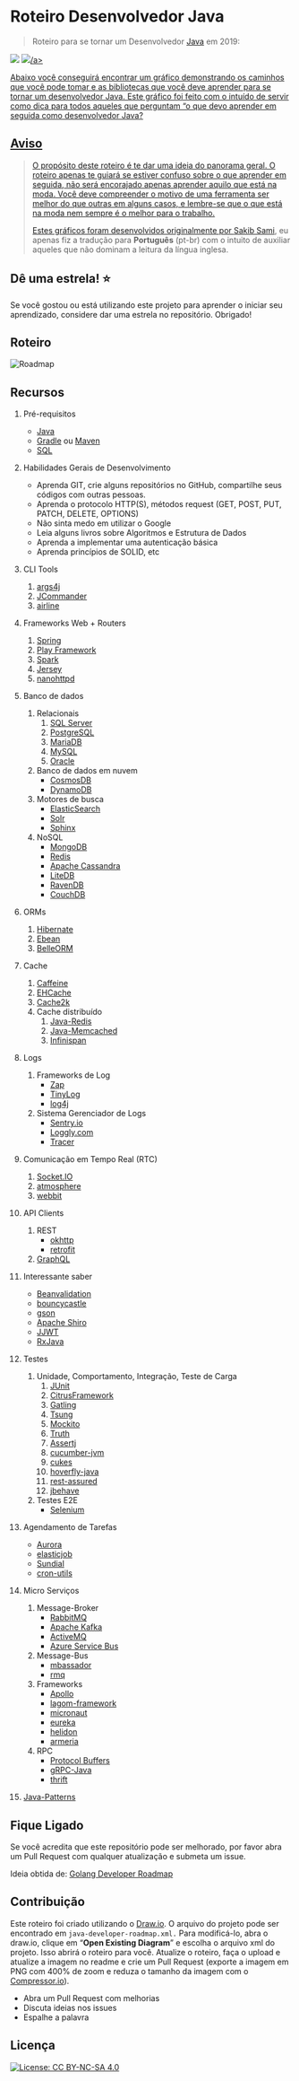 # Roteiro Desenvolvedor Java

> Roteiro para se tornar um Desenvolvedor [Java](https://g.co/kgs/bzeRda) em 2019:

<a href="#"><img src="https://img.shields.io/badge/Roteiro-Java Developer-brightgreen.svg"/></a>
<a href="#"><img src="https://img.shields.io/badge/Idioma-Portugu%C3%AAs(pt--br)-green.svg"/>/a>

Abaixo você conseguirá encontrar um gráfico demonstrando os caminhos que você pode tomar e as bibliotecas que você deve aprender para se tornar um desenvolvedor Java. Este gráfico foi feito com o intuído de servir como dica para todos aqueles que perguntam “o que devo aprender em seguida como
desenvolvedor Java?

## Aviso

> O propósito deste roteiro é te dar uma ideia do panorama geral. O roteiro apenas te guiará se estiver confuso sobre o que aprender em seguida, não será encorajado apenas aprender aquilo que está na moda. Você deve compreender o motivo de uma ferramenta ser melhor do que outras em alguns
> casos, e lembre-se que o que está na moda nem sempre é o melhor para o trabalho.
>
> Estes gráficos foram desenvolvidos originalmente por [Sakib Sami](https://github.com/s4kibs4mi), eu apenas fiz a tradução para **Português** (pt-br) com o intuito de auxiliar aqueles que não dominam a leitura da língua inglesa.

## Dê uma estrela! :star:

Se você gostou ou está utilizando este projeto para aprender o iniciar seu aprendizado, considere dar uma estrela no repositório. Obrigado!

## Roteiro

![Roadmap](java-developer-roadmap.png)

## Recursos

1. Pré-requisitos

   - [Java](https://www.java.com/en/download/)
   - [Gradle](https://gradle.org/)
   ou [Maven](https://maven.apache.org/)
   - [SQL](https://www.w3schools.com/sql/default.asp)

2. Habilidades Gerais de Desenvolvimento

   - Aprenda GIT, crie alguns repositórios no GitHub, compartilhe seus códigos com outras pessoas.
   - Aprenda o protocolo HTTP(S), métodos request (GET, POST, PUT, PATCH, DELETE, OPTIONS)
   - Não sinta medo em utilizar o Google
   - Leia alguns livros sobre Algoritmos e Estrutura de Dados
   - Aprenda a implementar uma autenticação básica
   - Aprenda princípios de SOLID, etc

3. CLI Tools
   1. [args4j](http://args4j.kohsuke.org/)
   2. [JCommander](http://jcommander.org/)
   3. [airline](https://github.com/airlift/airline)

4. Frameworks Web + Routers

   1. [Spring](https://spring.io/)
   2. [Play Framework](https://www.playframework.com/)
   3. [Spark](http://sparkjava.com/)
   4. [Jersey](https://jersey.github.io/)
   5. [nanohttpd](https://github.com/NanoHttpd/nanohttpd)

5. Banco de dados

   1. Relacionais
      1. [SQL Server](https://www.microsoft.com/en-us/sql-server/sql-server-2017)
      2. [PostgreSQL](https://www.postgresql.org/)
      3. [MariaDB](https://mariadb.org/)
      4. [MySQL](https://www.mysql.com/)
      5. [Oracle](https://www.oracle.com/database/)
   2. Banco de dados em nuvem
      - [CosmosDB](https://docs.microsoft.com/en-us/azure/cosmos-db)
      - [DynamoDB](https://aws.amazon.com/dynamodb/)
   3. Motores de busca
      - [ElasticSearch](https://www.elastic.co/)
      - [Solr](http://lucene.apache.org/solr/)
      - [Sphinx](http://sphinxsearch.com/)
   4. NoSQL
      - [MongoDB](https://www.monJavadb.com/)
      - [Redis](https://redis.io/)
      - [Apache Cassandra](http://cassandra.apache.org/)
      - [LiteDB](https://github.com/mbdavid/LiteDB)
      - [RavenDB](https://github.com/ravendb/ravendb)
      - [CouchDB](http://couchdb.apache.org/)

6. ORMs

   1. [Hibernate](https://hibernate.org/)
   2. [Ebean](https://ebean.io/)
   3. [BelleORM](https://github.com/codersgarage/BelleORM)

7. Cache

   1. [Caffeine](https://github.com/ben-manes/caffeine)
   2. [EHCache](http://www.ehcache.org/)
   3. [Cache2k](https://cache2k.org/)
   4. Cache distribuído
      1. [Java-Redis](https://github.com/xetorthio/jedis)
      2. [Java-Memcached](https://redislabs.com/lp/memcached-java/)
      3. [Infinispan](http://infinispan.org/)

8. Logs

   1. Frameworks de Log
      - [Zap](https://github.com/uber-Java/zap)
      - [TinyLog](http://www.tinylog.org/)
      - [log4j](https://logging.apache.org/log4j)
   2. Sistema Gerenciador de Logs
      - [Sentry.io](http://sentry.io)
      - [Loggly.com](https://loggly.com)
      - [Tracer](https://github.com/zalando/tracer)

9. Comunicação em Tempo Real (RTC)
   1. [Socket.IO](https://socket.io/)
   2. [atmosphere](https://github.com/Atmosphere/atmosphere)
   3. [webbit](https://github.com/webbit/webbit)

10. API Clients

    1. REST
       - [okhttp](https://square.github.io/okhttp/)
       - [retrofit](https://square.github.io/retrofit/)
    2. [GraphQL](https://graphql.org/)

11. Interessante saber

    - [Beanvalidation](https://beanvalidation.org/)
    - [bouncycastle](https://www.bouncycastle.org/java.html)
    - [gson](https://github.com/google/gson)
    - [Apache Shiro](https://shiro.apache.org/)
    - [JJWT](https://github.com/jwtk/jjwt)
    - [RxJava](https://github.com/ReactiveX/RxJava)

12. Testes

    1. Unidade, Comportamento, Integração, Teste de Carga
       1. [JUnit](http://junit.org/)
       2. [CitrusFramework](https://citrusframework.org/)
       3. [Gatling](https://gatling.io/)
       4. [Tsung](http://tsung.erlang-projects.org/)
       5. [Mockito](https://site.mockito.org/)
       6. [Truth](https://github.com/google/truth)
       7. [Assertj](https://joel-costigliola.github.io/assertj)
       8. [cucumber-jvm](https://github.com/cucumber/cucumber-jvm)
       9. [cukes](https://github.com/ctco/cukes)
       10. [hoverfly-java](https://github.com/SpectoLabs/hoverfly-java)
       11. [rest-assured](https://github.com/rest-assured/rest-assured)
       12. [jbehave](https://jbehave.org/)
    2. Testes E2E
       - [Selenium](https://github.com/tebeka/selenium)

13. Agendamento de Tarefas

    - [Aurora](https://aurora.apache.org/)
    - [elasticjob](https://github.com/elasticjob/elastic-job-lite)
    - [Sundial](https://github.com/knowm/Sundial)
    - [cron-utils](https://github.com/jmrozanec/cron-utils)

14. Micro Serviços

    1. Message-Broker
       - [RabbitMQ](https://www.rabbitmq.com/tutorials/tutorial-one-javascript.html)
       - [Apache Kafka](https://www.npmjs.com/package/kafka-node)
       - [ActiveMQ](https://github.com/apache/activemq)
       - [Azure Service Bus](https://docs.microsoft.com/en-us/azure/service-bus-messaging/service-bus-messaging-overview)
    2. Message-Bus
       - [mbassador](https://github.com/bennidi/mbassador)
       - [rmq](https://github.com/xetorthio/rmq)
    3. Frameworks
         - [Apollo](https://spotify.github.io/apollo/)
         - [lagom-framework](https://www.lightbend.com/lagom-framework)
         - [micronaut](https://micronaut.io/)
         - [eureka](https://github.com/Netflix/eureka)
         - [helidon](https://helidon.io/#/)
         - [armeria](https://github.com/line/armeria)
    4. RPC
         - [Protocol Buffers](https://github.com/protocolbuffers/protobuf)
         - [gRPC-Java](https://github.com/grpc/grpc-java)
         - [thrift](https://thrift.apache.org/)

15. [Java-Patterns](https://github.com/iluwatar/java-design-patterns)

## Fique Ligado

Se você acredita que este repositório pode ser melhorado, por favor abra um Pull Request com qualquer atualização e submeta um issue.

Ideia obtida de: [Golang Developer Roadmap](https://github.com/Alikhll/golang-developer-roadmap)

## Contribuição

Este roteiro foi criado utilizando o [Draw.io](https://www.draw.io/). O arquivo do projeto pode ser encontrado em `java-developer-roadmap.xml.` Para modificá-lo, abra o draw.io, clique em “**Open Existing Diagram**” e escolha o arquivo xml do projeto. Isso abrirá o roteiro para você. Atualize o roteiro, faça o upload e atualize a imagem no readme e crie um Pull Request (exporte a imagem em PNG com 400% de zoom e reduza o tamanho da imagem com o [Compressor.io](https://compressor.io/compress)).

- Abra um Pull Request com melhorias
- Discuta ideias nos issues
- Espalhe a palavra

## Licença

[![License: CC BY-NC-SA 4.0](https://img.shields.io/badge/License-CC%20BY--NC--SA%204.0-lightgrey.svg)](https://creativecommons.org/licenses/by-nc-sa/4.0/)
